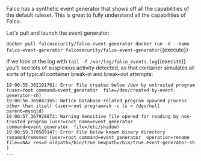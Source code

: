 Falco has a synthetic event generator that shows off all the capabilities of the default ruleset. This is great to fully understand all the capabilities of Falco.

Let's pull and launch the event generator:

`docker pull falcosecurity/falco-event-generator
docker run -d --name falco-event-generator falcosecurity/falco-event-generator`{{execute}}

If we look at the log with `tail -f /var/log/falco_events.log`{{execute}} you'll see lots of suspicious activity detected, as that container simulates all sorts of typicall container break-in and break-out attempts:

```log
19:00:55.362191761: Error File created below /dev by untrusted program (user=root command=event_generator  file=/dev/created-by-event-generator-sh)
19:00:56.365043165: Notice Database-related program spawned process other than itself (user=root program=sh -c ls > /dev/null parent=mysqld)
19:00:57.367928872: Warning Sensitive file opened for reading by non-trusted program (user=root name=event_generator command=event_generator  file=/etc/shadow)
19:00:59.370589147: Error File below known binary directory renamed/removed (user=root command=event_generator  operation=rename file=<NA> res=0 oldpath=/bin/true newpath=/bin/true.event-generator-sh )
...
```
